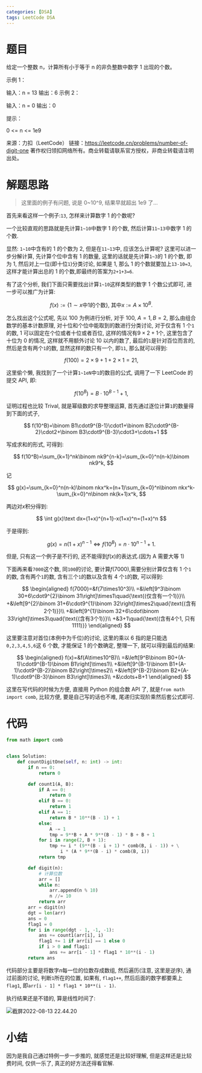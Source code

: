 ```yaml
---
categories: [DSA]
tags: LeetCode DSA
---
```


# 题目

给定一个整数 n，计算所有小于等于 n 的非负整数中数字 1 出现的个数。

示例 1：

输入：n = 13
输出：6
示例 2：

输入：n = 0
输出：0

提示：

0 <= n <= 1e9

来源：力扣（LeetCode）
链接：https://leetcode.cn/problems/number-of-digit-one
著作权归领扣网络所有。商业转载请联系官方授权，非商业转载请注明出处。

# 解题思路

> 这里面的例子有问题, 说是 0~10^9, 结果早就超出 1e9 了...

首先来看这样一个例子:`13`, 怎样来计算数字 1 的个数呢?

一个比较直观的思路就是先计算`1~10`中数字 1 的个数, 然后计算`11~13`中数字 1 的个数.

显然: `1~10`中含有的 1 的个数为 2, 但是在`11~13`中, 应该怎么计算呢? 这里可以进一步分解计算, 先计算个位中含有 1 的数量, 这里的话就是先计算`1~3`的 1 的个数, 即为 1, 然后对上一位(即十位`1`)分类讨论, 如果是 1, 那么 1 的个数就要加上`13-10=3`, 这样才能计算出总的 1 的个数,即最终的答案为`2+1+3=6`.

有了这个分析, 我们下面只需要找出计算`1~10`这样类型的数字 1 个数公式即可, 进一步可以推广为计算:

$$
f(x):=\{1\sim x\text{中1的个数}\}\text{, 其中}x:=A\times 10^B.
$$

怎么找出这个公式呢, 先以 100 为例进行分析, 对于 100, $A=1,B=2$, 那么由组合数学的基本计数原理, 对十位和个位中能取到的数进行分类讨论, 对于仅含有 1 个`1`的数, 1 可以固定在个位或者十位或者百位, 这样的情况有$9\times2+1$个, 这里包含了十位为 0 的情况, 这样就不用额外讨论 10 以内的数了, 最后的`1`是针对百位而言的, 然后是含有两个`1`的数, 显然这样的数只有一个, 即`11`, 那么就可以得到:

$$
f(100)=2\times9+1+2\times1=21,
$$

这里偷个懒, 我找到了一个计算`1~1eN`中`1`的数目的公式, 调用了一下 LeetCode 的提交 API, 即:

$$
f(10^B)=B\cdot10^{B-1}+1,
$$

证明过程也比较 Trival, 就是幂级数的求导整理运算, 首先通过逐位计算`1`的数量得到下面的式子,

$$
f(10^B)=\binom B1\cdot9^{B-1}\cdot1+\binom B2\cdot9^{B-2}\cdot2+\binom B3\cdot9^{B-3}\cdot3+\cdots+1
$$

写成求和的形式, 可得到:

$$
f(10^B)=\sum_{k=1}^nk\binom nk9^{n-k}=\sum_{k=0}^n(n-k)\binom nk9^k,
$$

记

$$
g(x)=\sum_{k=0}^n(n-k)\binom nkx^k=(n+1)\sum_{k=0}^n\binom nkx^k-\sum_{k=0}^n\binom nk(k+1)x^k,
$$

两边对$x$积分得到:

$$
\int g(x)\text dx=(1+x)^{n+1}-x(1+x)^n=(1+x)^n
$$

于是得到:

$$
g(x)=n(1+x)^{n-1}\iff f(10^B)=n\cdot10^{n-1}+1.
$$

但是, 只有这一个例子是不行的, 还不能得到$f(x)$的表达式.(因为 A 需要大等 1)

下面再来看`7000`这个数, 同`100`的讨论, 要计算$f(7000)$,需要分别计算仅含有 1 个`1`的数, 含有两个`1`的数, 含有三个`1`的数以及含有 4 个`1`的数, 可以得到:

$$
\begin{aligned}
f(7000)=&f(7\times10^3)\\
=&\left[9^3\binom 30+6\cdot9^{2}\binom 31\right]\times1\quad{\text{(仅含有一个1)}}\\
+&\left[9^{2}\binom 31+6\cdot9^{1}\binom 32\right]\times2\quad{\text{(含有2个1)}}\\
+&\left[9^{1}\binom 32+6\cdot\binom 33\right]\times3\quad{\text{(含有3个1)}}\\
+&3+1\quad{\text{(含有4个1, 只有1111)}}
\end{aligned}
$$

这里要注意对首位(本例中为千位)的讨论, 这里的乘以 6 指的是只能选`0,2,3,4,5,6`这 6 个数, 才能保证 1 的个数确定, 整理一下, 就可以得到最后的结果:

$$
\begin{aligned}
f(x)=&f(A\times10^B)\\
=&\left[9^B\binom B0+(A-1)\cdot9^{B-1}\binom B1\right]\times1\\
+&\left[9^{B-1}\binom B1+(A-1)\cdot9^{B-2}\binom B2\right]\times2\\
+&\left[9^{B-2}\binom B2+(A-1)\cdot9^{B-3}\binom B3\right]\times3\\
+&\cdots+B+1
\end{aligned}
$$

这里在写代码的时候为方便, 直接用 Python 的组合数 API 了, 就是`from math import comb`, 比较方便, 要是自己写的话也不难, 尾递归实现阶乘然后套公式即可.

# 代码

```python
from math import comb


class Solution:
    def countDigitOne(self, n: int) -> int:
        if n == 0:
            return 0

        def count1(A, B):
            if A == 0:
                return 0
            elif B == 0:
                return 1
            elif A == 1:
                return B * 10**(B - 1) + 1
            else:
                A -= 1
                tmp = 9**B + A * 9**(B - 1) * B + B + 1
            for i in range(2, B + 1):
                tmp += i * (9**(B - i + 1) * comb(B, i - 1)) + \
                    i * (A * 9**(B - i) * comb(B, i))
            return tmp

        def digit(n):
            # 计算位数
            arr = []
            while n:
                arr.append(n % 10)
                n //= 10
            return arr
        arr = digit(n)
        dgt = len(arr)
        ans = 0
        flag1 = 0
        for i in range(dgt - 1, -1, -1):
            ans += count1(arr[i], i)
            flag1 += 1 if arr[i] == 1 else 0
            if i > 0 and flag1:
                ans += arr[i - 1] * flag1 * 10**(i - 1)
        return ans
```

代码部分主要是将数字$n$每一位的位数存成数组, 然后遍历(注意, 这里是逆序), 通过前面的讨论, 判断`1`所在的位置, 如果有, `flag1++`, 然后后面的数字都要乘上`flag1`, 即`arr[i - 1] * flag1 * 10**(i - 1)`.

执行结果还是不错的, 算是线性时间了:

![截屏2022-08-13 22.44.20](https://s2.loli.net/2022/08/13/lknRwb7iupWJ3aM.jpg)

# 小结

因为是我自己通过特例一步一步推的, 就感觉还是比较好理解, 但是这样还是比较费时间, 仅供一乐了, 真正的好方法还得看官解.

